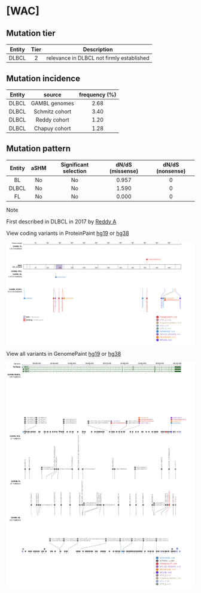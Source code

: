 # [WAC]

## Mutation tier

|Entity|Tier|Description                              |
|:------:|:----:|-----------------------------------------|
|DLBCL |2   |relevance in DLBCL not firmly established|
## Mutation incidence

|Entity|source        |frequency (%)|
|:------:|:--------------:|:-------------:|
|DLBCL |GAMBL genomes |2.68         |
|DLBCL |Schmitz cohort|3.40         |
|DLBCL |Reddy cohort  |1.20         |
|DLBCL |Chapuy cohort |1.28         |

## Mutation pattern

|Entity|aSHM|Significant selection|dN/dS (missense)|dN/dS (nonsense)|
|:------:|:----:|:---------------------:|:----------------:|:----------------:|
|BL    |No  |No                   |0.957           |0               |
|DLBCL |No  |No                   |1.590           |0               |
|FL    |No  |No                   |0.000           |0               |


> [!NOTE]
> First described in DLBCL in 2017 by [Reddy A](https://pubmed.ncbi.nlm.nih.gov/28985567)


View coding variants in ProteinPaint [hg19](https://www.bcgsc.ca/downloads/morinlab/GAMBL/test/genes/WAC_protein.html)  or [hg38](https://www.bcgsc.ca/downloads/morinlab/GAMBL/test/genes/WAC_protein_hg38.html)

![image](images/proteinpaint/WAC_NM_016628.svg)

View all variants in GenomePaint [hg19](https://www.bcgsc.ca/downloads/morinlab/GAMBL/test/genes/WAC.html)  or [hg38](https://www.bcgsc.ca/downloads/morinlab/GAMBL/test/genes/WAC_hg38.html)

![image](images/proteinpaint/WAC.svg)
